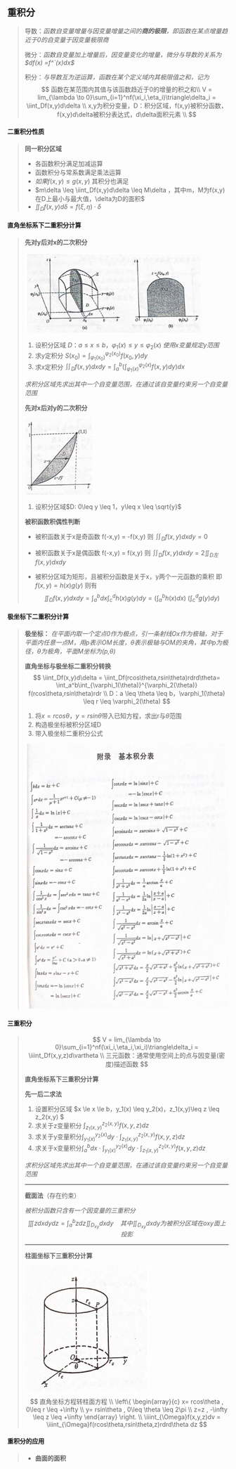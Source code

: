 ## 重积分

> 导数：*函数自变量增量与因变量增量之间的**商的极限**，即函数在某点增量趋近于0的自变量于因变量极限商*
>
> 微分：*函数自变量加上增量后，因变量变化的增量，微分与导数的关系为 $df(x) =f^`(x)dx$* 
>
> 积分：*与导数互为逆运算，函数在某个定义域内其极限值之和，记为*
> $$
> 函数在某范围内其值与该函数趋近于0的增量的积之和\\
> V = lim_{\lambda \to 0}\sum_{i=1}^nf(\xi_i,\eta_i)\triangle\delta_i = \iint_Df(x,y)d\delta  \\
> x,y为积分变量，D：积分区域，f(x,y)被积分函数，f(x,y)d\delta被积分表达式，d\delta面积元素 \\
> $$

#### **二重积分性质**

> **同一积分区域**
>
> - 各函数积分满足加减运算
> - 函数积分与常系数满足乘法运算
> - $如果 f(x,y) \leq g(x,y)$ 其积分也满足
> - $m\delta \leq \iint_Df(x,y)d\delta \leq M\delta ，其中m，M为f(x,y)在D上最小与最大值，\delta为D的面积$
> - $\iint_D f(x,y)d\delta = f(\xi,\eta) \cdot \delta$

#### **直角坐标系下二重积分计算**

> **先对y后对x的二次积分**
>
> <img src="img\image-20220716222213512.png" alt="image-20220716222213512" style="zoom:80%;" /> 
>
> 1. 设积分区域 $D：a\leq x \leq b，\varphi_1(x)\leq y \leq \varphi_2(x)$  *使用x变量规定y范围*
> 2. 求y定积分 $S(x_0) = \int^{\varphi_2(x_0)}_{\varphi_1(x_0)}f(x_0,y)dy$
> 3. 求x定积分 $\iint_Df(x,y)dxdy = \int_a^b(\int^{\varphi_2(x)}_{\varphi_1(x)}f(x,y)dy)dx$
>
> *求积分区域先求出其中一个自变量范围，在通过该自变量约束另一个自变量范围*
>
> **先对x后对y的二次积分**
>
> <img src="img\image-20220716223723553.png" alt="image-20220716223723553" style="zoom:67%;" /> 
>
> 1. 设积分区域$D: 0\leq y \leq 1，y\leq x \leq \sqrt{y}$
>
> **被积函数积偶性判断**
>
> - 被积函数关于x是奇函数 f(-x,y) = -f(x,y)  则 $\iint_Df(x,y)dxdy = 0$
>
> - 被积函数关于x是偶函数 f(-x,y) = f(x,y)  则 $\iint_Df(x,y)dxdy = 2\iint_{D左} f(x,y)dxdy$
>
> - 被积分区域为矩形，且被积分函数是关于x，y两个一元函数的乘积 即 $f(x,y) = h(x)g(y)$ 则有
>   $$
>   \iint_D f(x,y)dxdy = \int_a^bdx\int_c^dh(x)g(y)dy = (\int_a^bh(x)dx) ~(\int_c^dg(y)dy)
>   $$

#### **极坐标下二重积分计算**

> **极坐标：** *在平面内取一个定点0作为极点，引一条射线Ox作为极轴，对于平面内任意一点M，用p表示OM长度，$\theta$表示极轴与OM的夹角，其中p为极径，$\theta$为极角，平面M坐标为(p,$\theta$)*
>
> **直角坐标与极坐标二重积分转换**
> $$
> \iint_Df(x,y)d\delta = \iint_Df(rcos\theta,rsin\theta)rdrd\theta= \int_a^b\int_{\varphi_1(\theta)}^{\varphi_2(\theta)} f(rcos\theta,rsin\theta)rdr  \\
> D：a \leq \theta \leq b，\varphi_1(\theta) \leq r \leq \varphi_2(\theta)
> $$
>
> 1. 将$x=rcos\theta，y=rsin\theta$带入已知方程，求出r与$\theta$范围
> 2. 构造极坐标被积分区域D
> 3. 带入极坐标二重积分公式
>
> ![image-20220717003808312](img\image-20220717003808312.png) 

#### **三重积分**

> $$
> V = lim_{\lambda \to 0}\sum_{i=1}^nf(\xi_i,\eta_i,\xi_i)\triangle\delta_i = \iiint_Df(x,y,z)d\vartheta  \\ 
> 三元函数：通常使用空间上的点与因变量(密度)描述函数
> $$
>
> **直角坐标系下三重积分计算**
>
> **先一后二求法**
>
> 1. 设置积分区域 $x \le x \le b，y_1(x) \leq y_2(x)，z_1(x,y)\leq z \leq z_2(x,y) $
> 2. 求关于z变量积分 $\int_{z_1(x,y)}^{z_2(x,y)}f(x,y,z)dz$
> 3. 求关于y变量积分$\int_{y_1(x)}^{y_2(x)}dy \cdot\int_{z_1(x,y)}^{z_2(x,y)}f(x,y,z)dz$
> 4. 求关于x变量积分$\int_a^bdx \cdot\int_{y_1(x)}^{y_2(x)}dy \cdot\int_{z_1(x,y)}^{z_2(x,y)}f(x,y,z)dz$
>
> *求积分区域先求出其中一个自变量范围，在通过该自变量约束另一个自变量范围*
>
> ---
>
> **截面法**（存在约束）
>
> *被积分函数只含有一个因变量的三重积分*
> $$
> \iiint zdxdydz = \int_a^b zdz\iint_{D_{xy}}dxdy~~~~ 其中 \iint_{D_{xy}}dxdy 为被积分区域在oxy面上投影
> $$
>
> ---
>
> **柱面坐标下三重积分计算**
>
> ![image-20220720224833933](img\image-20220720224833933.png) 
> $$
> 直角坐标方程转柱面方程 \\ 
> \left\{
>  \begin{array}{c}
>   x= rcos\theta , 0\leq r \leq +\infty \\
>   y= rsin\theta , 0\leq \theta \leq 2\pi \\
>   z=z , -\infty \leq z \leq +\infty
>  \end{array}
> \right. \\
> \iiint_{\Omega}f(x,y,z)dv = \iiint_{\Omega}f(rcos\theta,rsin\theta,z)rdrd\theta dz 
> $$

#### **重积分的应用**

> - **曲面的面积**
>
>   

